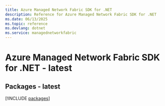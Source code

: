 ```yaml
---
title: Azure Managed Network Fabric SDK for .NET
description: Reference for Azure Managed Network Fabric SDK for .NET
ms.date: 06/13/2025
ms.topic: reference
ms.devlang: dotnet
ms.service: managednetworkfabric
---
```

# Azure Managed Network Fabric SDK for .NET - latest
## Packages - latest
[!INCLUDE [packages](managed-network-fabric-index.md)]
